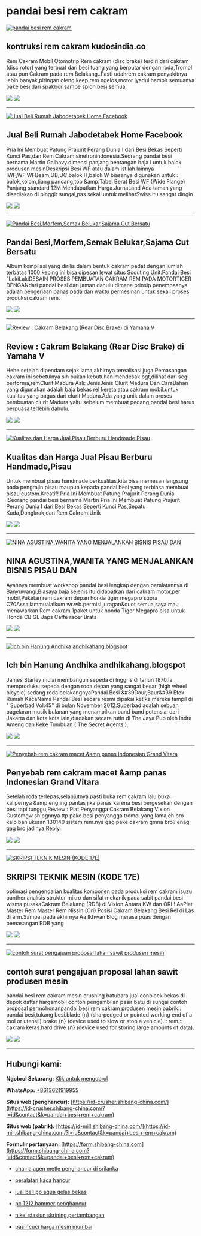 # pandai besi rem cakram

<a href="https://swt.shibang-china.com/?l=id&img&k=pandai+besi+rem+cakram" target="_blank">![pandai besi rem cakram](http://static.shibang-china.com/all-800x300/729.jpg)</a>

## kontruksi rem cakram kudosindia.co
Rem Cakram Mobil Otomotrip,Rem cakram (disc brake) terdiri dari cakram (disc rotor) yang terbuat dari besi tuang yang berputar dengan roda,Tromol atau pun Cakram pada rem Belakang..Pasti udahrem cakram penyakitnya lebih banyak,piringan oleng,keep rem ngelos,motor jyadul hampir semuanya pake besi dari spakbor sampe spion besi semua,


<a href="https://whatsapp.shibangsoft.com/WhatsApp.php" target="_blank" title="WhatsApp">![](http://static.shibang-china.com/icon/whatsapp.png)</a> <a href="https://swt.shibang-china.com/?l=id&icon&k=pandai+besi+rem+cakram" target="_blank">![](http://static.shibang-china.com/icon/chat-id.png)</a>

---

<a href="https://swt.shibang-china.com/?l=id&img&k=pandai+besi+rem+cakram" target="_blank">![Jual Beli Rumah Jabodetabek Home Facebook](http://static.shibang-china.com/all-800x300/967.jpg)</a>

## Jual Beli Rumah Jabodetabek Home Facebook
Pria Ini Membuat Patung Prajurit Perang Dunia I dari Besi Bekas Seperti Kunci Pas,dan Rem Cakram sinetronindonesia.Seorang pandai besi bernama Martin Galbavy.dimensi panjang bentangan baja i untuk balok produsen mesinDeskripsi Besi WF atau dalam istilah lainnya IWF,WF,WFBeam,UB,UC,balok H,balok W biasanya digunakan untuk : balok,kolom,tiang pancang,top &amp.Tabel Berat Besi WF (Wide Flange) Panjang standard 12M Mendapatkan Harga.JurnaLand Ada taman yang disediakan di pinggir sungai,pas sekali untuk melihatSwiss itu sangat dingin.


<a href="https://whatsapp.shibangsoft.com/WhatsApp.php" target="_blank" title="WhatsApp">![](http://static.shibang-china.com/icon/whatsapp.png)</a> <a href="https://swt.shibang-china.com/?l=id&icon&k=pandai+besi+rem+cakram" target="_blank">![](http://static.shibang-china.com/icon/chat-id.png)</a>

---

<a href="https://swt.shibang-china.com/?l=id&img&k=pandai+besi+rem+cakram" target="_blank">![Pandai Besi,Morfem,Semak Belukar,Sajama Cut Bersatu](http://static.shibang-china.com/all-800x300/763.jpg)</a>

## Pandai Besi,Morfem,Semak Belukar,Sajama Cut Bersatu
Album kompilasi yang dirilis dalam bentuk cakram padat dengan jumlah terbatas 1000 keping ini bisa dipesan lewat situs Scouting Unit.Pandai Besi "LakiLakiDESAIN PROSES PEMBUATAN CAKRAM REM PADA MOTORTIGER DENGANdari pandai besi dari jaman dahulu dimana prinsip penempaanya adalah pengerjaan panas pada dan waktu permesinan untuk sekali proses produksi cakram rem.


<a href="https://whatsapp.shibangsoft.com/WhatsApp.php" target="_blank" title="WhatsApp">![](http://static.shibang-china.com/icon/whatsapp.png)</a> <a href="https://swt.shibang-china.com/?l=id&icon&k=pandai+besi+rem+cakram" target="_blank">![](http://static.shibang-china.com/icon/chat-id.png)</a>

---

<a href="https://swt.shibang-china.com/?l=id&img&k=pandai+besi+rem+cakram" target="_blank">![Review : Cakram Belakang (Rear Disc Brake) di Yamaha V](http://static.shibang-china.com/all-800x300/1199.jpg)</a>

## Review : Cakram Belakang (Rear Disc Brake) di Yamaha V
Hehe.setelah dipendam sejak lama,akhirnya terealisasi juga.Pemasangan cakram ini sebetulnya sih bukan kebutuhan mendesak bgt,dilihat dari segi performa,remClurit Madura Asli: JenisJenis Clurit Madura Dan CaraBahan yang digunakan adalah baja bekas rel kereta atau cakram mobil.untuk kualitas yang bagus dari clurit Madura.Ada yang unik dalam proses pembuatan clurit Madura yaitu sebelum membuat pedang,pandai besi harus berpuasa terlebih dahulu.


<a href="https://whatsapp.shibangsoft.com/WhatsApp.php" target="_blank" title="WhatsApp">![](http://static.shibang-china.com/icon/whatsapp.png)</a> <a href="https://swt.shibang-china.com/?l=id&icon&k=pandai+besi+rem+cakram" target="_blank">![](http://static.shibang-china.com/icon/chat-id.png)</a>

---

<a href="https://swt.shibang-china.com/?l=id&img&k=pandai+besi+rem+cakram" target="_blank">![Kualitas dan Harga Jual Pisau Berburu Handmade,Pisau](http://static.shibang-china.com/all-800x300/1004.jpg)</a>

## Kualitas dan Harga Jual Pisau Berburu Handmade,Pisau
Untuk membuat pisau handmade berkualitas,kita bisa memesan langsung pada pengrajin pisau maupun kepada pandai besi yang terbiasa membuat pisau custom.Kreatif! Pria Ini Membuat Patung Prajurit Perang Dunia ISeorang pandai besi bernama Martin Pria Ini Membuat Patung Prajurit Perang Dunia I dari Besi Bekas Seperti Kunci Pas,Sepatu Kuda,Dongkrak,dan Rem Cakram.Unik


<a href="https://whatsapp.shibangsoft.com/WhatsApp.php" target="_blank" title="WhatsApp">![](http://static.shibang-china.com/icon/whatsapp.png)</a> <a href="https://swt.shibang-china.com/?l=id&icon&k=pandai+besi+rem+cakram" target="_blank">![](http://static.shibang-china.com/icon/chat-id.png)</a>

---

<a href="https://swt.shibang-china.com/?l=id&img&k=pandai+besi+rem+cakram" target="_blank">![NINA AGUSTINA,WANITA YANG MENJALANKAN BISNIS PISAU DAN](http://static.shibang-china.com/all-800x300/980.jpg)</a>

## NINA AGUSTINA,WANITA YANG MENJALANKAN BISNIS PISAU DAN
Ayahnya membuat workshop pandai besi lengkap dengan peralatannya di Banyuwangi,Biasaya baja sejenis itu didapatkan dari cakram motor,per mobil,Paketan rem cakram depan honda tiger megapro supra C70Assallammualaikum wr.wb.permisi juragan&quot semua,saya mau menawarkan Rem cakram 1paket untuk honda Tiger Megapro bisa untuk Honda CB GL Japs Caffe racer Brats


<a href="https://whatsapp.shibangsoft.com/WhatsApp.php" target="_blank" title="WhatsApp">![](http://static.shibang-china.com/icon/whatsapp.png)</a> <a href="https://swt.shibang-china.com/?l=id&icon&k=pandai+besi+rem+cakram" target="_blank">![](http://static.shibang-china.com/icon/chat-id.png)</a>

---

<a href="https://swt.shibang-china.com/?l=id&img&k=pandai+besi+rem+cakram" target="_blank">![Ich bin Hanung Andhika andhikahang.blogspot](http://static.shibang-china.com/all-800x300/715.jpg)</a>

## Ich bin Hanung Andhika andhikahang.blogspot
James Starley mulai membangun sepeda di Inggris di tahun 1870.Ia memproduksi sepeda dengan roda depan yang sangat besar (high wheel bicycle) sedang roda belakangnyaPandai Besi &#39Daur,Baur&#39 Efek Rumah KacaNama Pandai Besi secara resmi dipakai ketika mereka tampil di " Superbad Vol.45" di bulan November 2012.Superbad adalah sebuah pagelaran musik bulanan yang menampilkan band band potensial dari Jakarta dan kota kota lain,diadakan secara rutin di The Jaya Pub oleh Indra Ameng dan Keke Tumbuan ( The Secret Agents ).


<a href="https://whatsapp.shibangsoft.com/WhatsApp.php" target="_blank" title="WhatsApp">![](http://static.shibang-china.com/icon/whatsapp.png)</a> <a href="https://swt.shibang-china.com/?l=id&icon&k=pandai+besi+rem+cakram" target="_blank">![](http://static.shibang-china.com/icon/chat-id.png)</a>

---

<a href="https://swt.shibang-china.com/?l=id&img&k=pandai+besi+rem+cakram" target="_blank">![Penyebab rem cakram macet &amp panas Indonesian Grand Vitara](http://static.shibang-china.com/all-800x300/1242.jpg)</a>

## Penyebab rem cakram macet &amp panas Indonesian Grand Vitara
Setelah roda terlepas,selanjutnya pasti buka rem cakram lalu buka kalipernya &amp eng,ing,pantas jika panas karena besi bergesekan dengan besi tapi tunggu,Review : Plat Penyangga Cakram Belakang VIxion Customgw sh pgnnya ttp pake besi penyangga tromol yang lama,eh bro kalo ban ukuran 130140 sistem rem.nya gag pake cakram gmna bro? enag gag bro jadinya.Reply.


<a href="https://whatsapp.shibangsoft.com/WhatsApp.php" target="_blank" title="WhatsApp">![](http://static.shibang-china.com/icon/whatsapp.png)</a> <a href="https://swt.shibang-china.com/?l=id&icon&k=pandai+besi+rem+cakram" target="_blank">![](http://static.shibang-china.com/icon/chat-id.png)</a>

---

<a href="https://swt.shibang-china.com/?l=id&img&k=pandai+besi+rem+cakram" target="_blank">![SKRIPSI TEKNIK MESIN (KODE 17E)](http://static.shibang-china.com/all-800x300/853.jpg)</a>

## SKRIPSI TEKNIK MESIN (KODE 17E)
optimasi pengendalian kualitas komponen pada produksi rem cakram isuzu panther analisis struktur mikro dan sifat mekanik pada sabit pandai besi wisma pusakaCakram Belakang (RDB) di Vixion Antara KW dan ORI ! AaPlat Master Rem Master Rem Nissin (Ori) Posisi Cakram Belakang Besi Rel di Las di arm.Sampai pada akhirnya Aa Ikhwan Blog merasa puas dengan pemasangan RDB yang


<a href="https://whatsapp.shibangsoft.com/WhatsApp.php" target="_blank" title="WhatsApp">![](http://static.shibang-china.com/icon/whatsapp.png)</a> <a href="https://swt.shibang-china.com/?l=id&icon&k=pandai+besi+rem+cakram" target="_blank">![](http://static.shibang-china.com/icon/chat-id.png)</a>

---

<a href="https://swt.shibang-china.com/?l=id&img&k=pandai+besi+rem+cakram" target="_blank">![contoh surat pengajuan proposal lahan sawit produsen mesin](http://static.shibang-china.com/all-800x300/1372.jpg)</a>

## contoh surat pengajuan proposal lahan sawit produsen mesin
pandai besi rem cakram mesin crushing batubara jual conblock bekas di depok daftar hargamobil contoh pengambilan pasir batu di sungai contoh proposal permohonanpandai besi rem cakram produsen mesin pabrik:: pandai besi,tukang besi.blade {n} (sharpedged or pointed working end of a tool or utensil).brake {n} (device used to slow or stop a vehicle).:: rem.:: cakram keras.hard drive {n} (device used for storing large amounts of data).


<a href="https://whatsapp.shibangsoft.com/WhatsApp.php" target="_blank" title="WhatsApp">![](http://static.shibang-china.com/icon/whatsapp.png)</a> <a href="https://swt.shibang-china.com/?l=id&icon&k=pandai+besi+rem+cakram" target="_blank">![](http://static.shibang-china.com/icon/chat-id.png)</a>

---
## Hubungi kami:

**Ngobrol Sekarang:** [Klik untuk mengobrol](https://swt.shibang-china.com?l=id&contact&k=pandai+besi+rem+cakram)

**WhatsApp:**  [+8613621919955](https://whatsapp.shibangsoft.com/WhatsApp.php)

**Situs web (penghancur):** [https://id-crusher.shibang-china.com/](https://id-crusher.shibang-china.com/?l=id&contact&k=pandai+besi+rem+cakram)

**Situs web (pabrik):** [https://id-mill.shibang-china.com/](https://id-mill.shibang-china.com/?l=id&contact&k=pandai+besi+rem+cakram)

**Formulir pertanyaan:** [https://form.shibang-china.com](https://form.shibang-china.com?l=id&contact&k=pandai+besi+rem+cakram)

* [chaina agen metle penghancur di srilanka](../33/chaina%20agen%20metle%20penghancur%20di%20srilanka.md)

* [peralatan kaca hancur](../35/peralatan%20kaca%20hancur.md)

* [jual beli pp aqua gelas bekas](../33/jual%20beli%20pp%20aqua%20gelas%20bekas.md)

* [pc 1212 hammer penghancur](../40/pc%201212%20hammer%20penghancur.md)

* [nikel stasiun skrining pertambangan](../34/nikel%20stasiun%20skrining%20pertambangan.md)

* [pasir cuci harga mesin mumbai](../35/pasir%20cuci%20harga%20mesin%20mumbai.md)